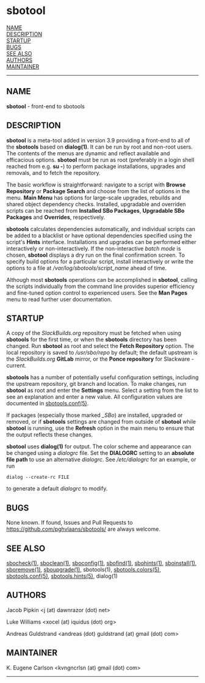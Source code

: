 # sbotool

[NAME](#name)\
[DESCRIPTION](#description)\
[STARTUP](#startup)\
[BUGS](#bugs)\
[SEE ALSO](#see-also)\
[AUTHORS](#authors)\
[MAINTAINER](#maintainer)

------------------------------------------------------------------------

## NAME

**sbotool** - front-end to sbotools

## DESCRIPTION

**sbotool** is a meta-tool added in version 3.9 providing a front-end to
all of the **sbotools** based on **dialog(1)**. It can be run by root
and non-root users. The contents of the menus are dynamic and reflect
available and efficacious options. **sbotool** must be run as root
(preferably in a login shell reached from e.g. **su -**) to perform
package installations, upgrades and removals, and to fetch the
repository.

The basic workflow is straightforward: navigate to a script with
**Browse Repository** or **Package Search** and choose from the list of
options in the menu. **Main Menu** has options for large-scale upgrades,
rebuilds and shared object dependency checks. Installed, upgradable and
overriden scripts can be reached from **Installed SBo Packages**,
**Upgradable SBo Packages** and **Overrides**, respectively.

**sbotools** calculates dependencies automatically, and individual
scripts can be added to a blacklist or have optional dependencies
specified using the script's **Hints** interface. Installations and
upgrades can be performed either interactively or non-interactively. If
the non-interactive *batch mode* is chosen, **sbotool** displays a dry
run on the final confirmation screen. To specify build options for a
particular script, install interactively or write the options to a file
at */var/log/sbotools/script_name* ahead of time.

Although most **sbotools** operations can be accomplished in
**sbotool**, calling the scripts individually from the command line
provides superior efficiency and fine-tuned option control to
experienced users. See the **Man Pages** menu to read further user
documentation.

## STARTUP

A copy of the *SlackBuilds.org* repository must be fetched when using
**sbotools** for the first time, or when the **sbotools** directory has
been changed. Run **sbotool** as root and select the **Fetch
Repository** option. The local repository is saved to */usr/sbo/repo* by
default; the default upstream is the *SlackBuilds.org* **GitLab**
mirror, or the **Ponce repository** for Slackware -current.

**sbotools** has a number of potentially useful configuration settings,
including the upstream repository, git branch and location. To make
changes, run **sbotool** as root and enter the **Settings** menu. Select
a setting from the list to see an explanation and enter a new value. All
configuration values are documented in [sbotools.conf(5)](sbotools.conf.5.md).

If packages (especially those marked *\_SBo*) are installed, upgraded or
removed, or if **sbotools** settings are changed from outside of
**sbotool** while **sbotool** is running, use the **Refresh** option in
the main menu to ensure that the output reflects these changes.

**sbotool** uses **dialog(1)** for output. The color scheme and
appearance can be changed using a *dialogrc* file. Set the **DIALOGRC**
setting to an **absolute file path** to use an alternative *dialogrc*.
See */etc/dialogrc* for an example, or run

    dialog --create-rc FILE

to generate a default *dialogrc* to modify.

## BUGS

None known. If found, Issues and Pull Requests to
<https://github.com/pghvlaans/sbotools/> are always welcome.

## SEE ALSO

[sbocheck(1)](sbocheck.1.md), [sboclean(1)](sboclean.1.md), [sboconfig(1)](sboconfig.1.md), [sbofind(1)](sbofind.1.md), [sbohints(1)](sbohints.1.md),
[sboinstall(1)](sboinstall.1.md), [sboremove(1)](sboremove.1.md), [sboupgrade(1)](sboupgrade.1.md), sbotools(1),
[sbotools.colors(5)](sbotools.colors.5.md), [sbotools.conf(5)](sbotools.conf.5.md), [sbotools.hints(5)](sbotools.hints.5.md), dialog(1)

## AUTHORS

Jacob Pipkin \<j (at) dawnrazor (dot) net\>

Luke Williams \<xocel (at) iquidus (dot) org\>

Andreas Guldstrand \<andreas (dot) guldstrand (at) gmail (dot) com\>

## MAINTAINER

K. Eugene Carlson \<kvngncrlsn (at) gmail (dot) com\>

------------------------------------------------------------------------
